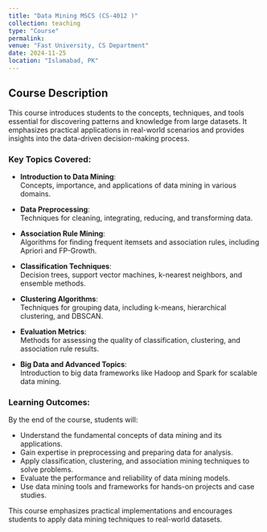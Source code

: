 ```yaml
---
title: "Data Mining MSCS (CS-4012 )"
collection: teaching
type: "Course"
permalink: 
venue: "Fast University, CS Department"
date: 2024-11-25
location: "Islamabad, PK"
---
```


## Course Description  
This course introduces students to the concepts, techniques, and tools essential for discovering patterns and knowledge from large datasets. It emphasizes practical applications in real-world scenarios and provides insights into the data-driven decision-making process.  

### Key Topics Covered:  
- **Introduction to Data Mining**:  
  Concepts, importance, and applications of data mining in various domains.  

- **Data Preprocessing**:  
  Techniques for cleaning, integrating, reducing, and transforming data.  

- **Association Rule Mining**:  
  Algorithms for finding frequent itemsets and association rules, including Apriori and FP-Growth.  

- **Classification Techniques**:  
  Decision trees, support vector machines, k-nearest neighbors, and ensemble methods.  

- **Clustering Algorithms**:  
  Techniques for grouping data, including k-means, hierarchical clustering, and DBSCAN.  

- **Evaluation Metrics**:  
  Methods for assessing the quality of classification, clustering, and association rule results.  

- **Big Data and Advanced Topics**:  
  Introduction to big data frameworks like Hadoop and Spark for scalable data mining.  

### Learning Outcomes:  
By the end of the course, students will:  
- Understand the fundamental concepts of data mining and its applications.  
- Gain expertise in preprocessing and preparing data for analysis.  
- Apply classification, clustering, and association mining techniques to solve problems.  
- Evaluate the performance and reliability of data mining models.  
- Use data mining tools and frameworks for hands-on projects and case studies.  

This course emphasizes practical implementations and encourages students to apply data mining techniques to real-world datasets.  
